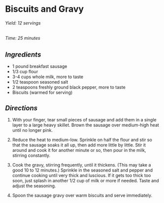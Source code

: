 # Biscuits and Gravy

######  Yield: 12 servings
######  Time:  25 minutes

##  *Ingredients*
- 1 pound breakfast sausage
- 1/3 cup flour
- 3-4 cups whole milk, more to taste
- 1/2 teaspoon seasoned salt
- 2 teaspoons freshly ground black pepper, more to taste
- Biscuits (warmed for serving)

##  *Directions*
1. With your finger, tear small pieces of sausage and add them in a single layer to a large heavy skillet. Brown the sausage over medium-high heat until no longer pink. 

2. Reduce the heat to medium-low. Sprinkle on half the flour and stir so that the sausage soaks it all up, then add more little by little. Stir it around and cook it for another minute or so, then pour in the milk, stirring constantly. 

3. Cook the gravy, stirring frequently, until it thickens. (This may take a good 10 to 12 minutes.) Sprinkle in the seasoned salt and pepper and continue cooking until very thick and luscious. If it gets too thick too soon, just splash in another 1/2 cup of milk or more if needed. Taste and adjust the seasoning. 

4. Spoon the sausage gravy over warm biscuits and serve immediately.